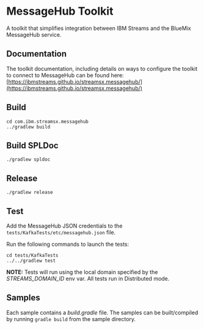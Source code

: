 # MessageHub Toolkit

A toolkit that simplifies integration between IBM Streams and the BlueMix MessageHub service. 


## Documentation

The toolkit documentation, including details on ways to configure
the toolkit to connect to MessageHub can be found here: [https://ibmstreams.github.io/streamsx.messagehub/](https://ibmstreams.github.io/streamsx.messagehub/)


## Build

```
cd com.ibm.streamsx.messagehub
../gradlew build
```

## Build SPLDoc
```
./gradlew spldoc
```

## Release
```
./gradlew release
```

## Test

Add the MessageHub JSON credentials to the `tests/KafkaTests/etc/messagehub.json` file.

Run the following commands to launch the tests:

```
cd tests/KafkaTests
../../gradlew test
```

**NOTE:** Tests will run using the local domain specified by the *STREAMS_DOMAIN_ID* env var. All tests run in Distributed mode.


## Samples

Each sample contains a *build.gradle* file. The samples can be built/compiled by running `gradle build` from the sample directory.
